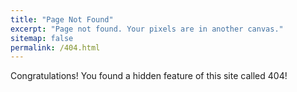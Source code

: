 ```yaml
---
title: "Page Not Found"
excerpt: "Page not found. Your pixels are in another canvas."
sitemap: false
permalink: /404.html
---
```


Congratulations! You found a hidden feature of this site called 404! 
